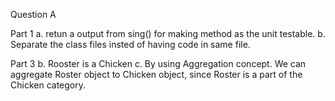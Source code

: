 Question A

Part 1
a. retun a output from sing() for making method as the unit testable.
b. Separate the class files insted of having code in same file.

Part 3
b. Rooster is a Chicken
c. By using Aggregation concept. We can aggregate Roster object to Chicken object, since Roster is
   a part of the Chicken category.